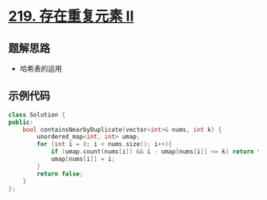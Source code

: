 # [219. 存在重复元素 II ](https://leetcode.cn/problems/contains-duplicate-ii/description/?envType=study-plan-v2&envId=top-interview-150)

## 题解思路

- 哈希表的运用

## 示例代码

```C++
class Solution {
public:
    bool containsNearbyDuplicate(vector<int>& nums, int k) {
        unordered_map<int, int> umap;
        for (int i = 0; i < nums.size(); i++){
            if (umap.count(nums[i]) && i - umap[nums[i]] <= k) return true;
            umap[nums[i]] = i;
        }
        return false;
    }
};
```

